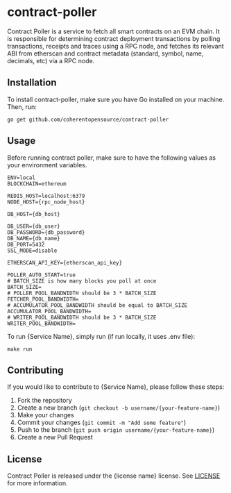 # contract-poller

Contract Poller is a service to fetch all smart contracts on an EVM chain.
It is responsible for determining contract deployment transactions by polling transactions,
receipts and traces using a RPC node, and fetches its relevant ABI from etherscan
and contract metadata (standard, symbol, name, decimals, etc) via a RPC node.

## Installation

To install contract-poller, make sure you have Go installed on your machine. Then, run:

`go get github.com/coherentopensource/contract-poller`


## Usage
Before running contract poller, make sure to have the following values as your environment variables.
```dotenv
ENV=local
BLOCKCHAIN=ethereum

REDIS_HOST=localhost:6379
NODE_HOST={rpc_node_host}

DB_HOST={db_host}

DB_USER={db_user}
DB_PASSWORD={db_password}
DB_NAME={db_name}
DB_PORT=5432
SSL_MODE=disable

ETHERSCAN_API_KEY={etherscan_api_key}

POLLER_AUTO_START=true
# BATCH_SIZE is how many blocks you poll at once
BATCH_SIZE=
# POLLER_POOL_BANDWIDTH should be 3 * BATCH_SIZE
FETCHER_POOL_BANDWIDTH=
# ACCUMULATOR_POOL_BANDWIDTH should be equal to BATCH_SIZE
ACCUMULATOR_POOL_BANDWIDTH=
# WRITER_POOL_BANDWIDTH should be 3 * BATCH_SIZE
WRITER_POOL_BANDWIDTH=
```
To run {Service Name}, simply run (if run locally, it uses .env file):

`make run`

## Contributing

If you would like to contribute to {Service Name}, please follow these steps:

1. Fork the repository
2. Create a new branch (`git checkout -b username/{your-feature-name}`)
3. Make your changes
4. Commit your changes (`git commit -m "Add some feature"`)
5. Push to the branch (`git push origin username/{your-feature-name}`)
6. Create a new Pull Request

## License

Contract Poller is released under the {license name} license. See [LICENSE](LICENSE) for more information.
